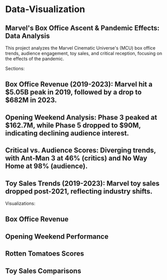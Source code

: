 # Data-Visualization
## Marvel's Box Office Ascent & Pandemic Effects: Data Analysis
This project analyzes the Marvel Cinematic Universe's (MCU) box office trends, audience engagement, toy sales, and critical reception, focusing on the effects of the pandemic.

Sections:
## Box Office Revenue (2019-2023): Marvel hit a $5.05B peak in 2019, followed by a drop to $682M in 2023.
## Opening Weekend Analysis: Phase 3 peaked at $162.7M, while Phase 5 dropped to $90M, indicating declining audience interest.
## Critical vs. Audience Scores: Diverging trends, with Ant-Man 3 at 46% (critics) and No Way Home at 98% (audience).
## Toy Sales Trends (2019-2023): Marvel toy sales dropped post-2021, reflecting industry shifts.

Visualizations:
## Box Office Revenue
## Opening Weekend Performance
## Rotten Tomatoes Scores
## Toy Sales Comparisons
